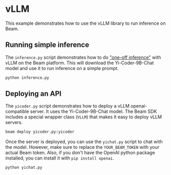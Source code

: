 # vLLM

This example demonstrates how to use the vLLM library to run inference on Beam. 

## Running simple inference
The `inference.py` script demonstrates how to do ["one-off inference"](https://docs.vllm.ai/en/latest/getting_started/examples/offline_inference.html) with vLLM on the Beam platform. This will download the Yi-Coder-9B-Chat model and use it to run inference on a simple prompt.

```bash
python inference.py
```

## Deploying an API

The `yicoder.py` script demonstrates how to deploy a vLLM openai-compatible server. It uses the Yi-Coder-9B-Chat model. The Beam SDK includes a special wrapper class (`VLLM`) that makes it easy to deploy vLLM servers.

```bash
beam deploy yicoder.py:yicoder
```

Once the server is deployed, you can use the `yichat.py` script to chat with the model. However, make sure to replace the `YOUR_BEAM_TOKEN` with your actual Beam token. Also, if you don't have the OpenAI python package installed, you can install it with `pip install openai`.

```bash
python yichat.py
```
